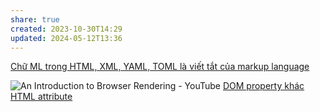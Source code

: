 ```yaml
---
share: true
created: 2023-10-30T14:29
updated: 2024-05-12T13:36
---
```



[Chữ ML trong HTML, XML, YAML, TOML là viết tắt của markup language](../../Ng%C3%B4n%20ng%E1%BB%AF/Ng%C3%B4n%20ng%E1%BB%AF%20%C4%91%C3%A1nh%20d%E1%BA%A5u/Ch%E1%BB%AF%20ML%20trong%20HTML,%20XML,%20YAML,%20TOML%20l%C3%A0%20vi%E1%BA%BFt%20t%E1%BA%AFt%20c%E1%BB%A7a%20markup%20language.md)

![An Introduction to Browser Rendering - YouTube](https://youtu.be/n1cKlKM3jYI?si=5WkAsp9VgCo6V6tZ)
[DOM property khác HTML attribute](./DOM%20property%20kh%C3%A1c%20HTML%20attribute.md) 